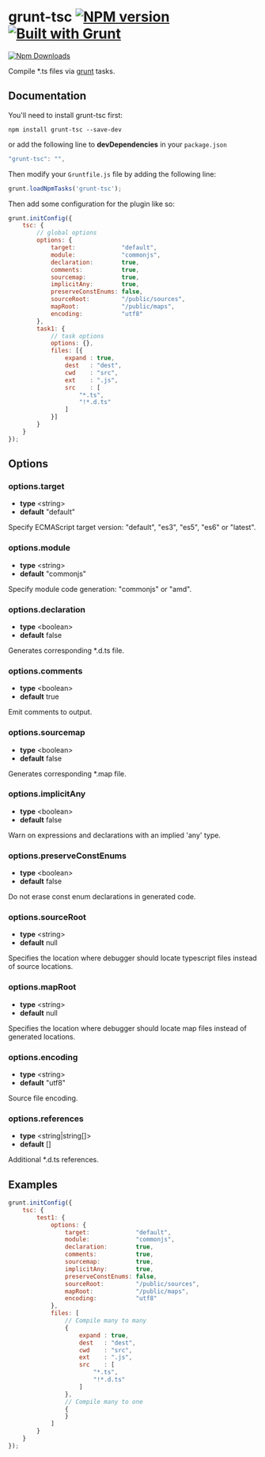 # grunt-tsc [![NPM version](https://badge.fury.io/js/grunt-tsc.png)](http://badge.fury.io/js/grunt-jsdoc) [![Built with Grunt](https://cdn.gruntjs.com/builtwith.png)](http://gruntjs.com/)

[![Npm Downloads](https://nodei.co/npm/grunt-tsc.png?downloads=true&stars=true)](https://nodei.co/npm/grunt-tsc.png?downloads=true&stars=true)

Compile *.ts files via [grunt](http://gruntjs.com/) tasks.

## Documentation

You'll need to install grunt-tsc first:

```
npm install grunt-tsc --save-dev
```

or add the following line to __devDependencies__ in your `package.json`

``` javascript
"grunt-tsc": "",
```

Then modify your `Gruntfile.js` file by adding the following line:

``` javascript
grunt.loadNpmTasks('grunt-tsc');
```

Then add some configuration for the plugin like so:

``` javascript
grunt.initConfig({
    tsc: {
        // global options
        options: {
            target:             "default",
            module:             "commonjs",
            declaration:        true,
            comments:           true,
            sourcemap:          true,
            implicitAny:        true,
            preserveConstEnums: false,
            sourceRoot:         "/public/sources",
            mapRoot:            "/public/maps",
            encoding:           "utf8"
        },
        task1: {
            // task options
            options: {},
            files: [{
                expand : true,
                dest   : "dest",
                cwd    : "src",
                ext    : ".js",
                src    : [
                    "*.ts",
                    "!*.d.ts"
                ]
            }]
        }
    }
});
```

## Options

### options.target

* **type** &lt;string&gt;
* **default** "default"

Specify ECMAScript target version: "default", "es3", "es5", "es6" or "latest".


### options.module

* **type** &lt;string&gt;
* **default** "commonjs"

Specify module code generation: "commonjs" or "amd".


### options.declaration

* **type** &lt;boolean&gt;
* **default** false

Generates corresponding *.d.ts file.


### options.comments

* **type** &lt;boolean&gt;
* **default** true

Emit comments to output.


### options.sourcemap

* **type** &lt;boolean&gt;
* **default** false

Generates corresponding *.map file.


### options.implicitAny

* **type** &lt;boolean&gt;
* **default** false

Warn on expressions and declarations with an implied 'any' type.


### options.preserveConstEnums

* **type** &lt;boolean&gt;
* **default** false

Do not erase const enum declarations in generated code.


### options.sourceRoot

* **type** &lt;string&gt;
* **default** null

Specifies the location where debugger should locate typescript files instead of source locations.


### options.mapRoot

* **type** &lt;string&gt;
* **default** null

Specifies the location where debugger should locate map files instead of generated locations.


### options.encoding

* **type** &lt;string&gt;
* **default** "utf8"

Source file encoding.


### options.references

* **type** &lt;string|string[]&gt;
* **default** []

Additional *.d.ts references.


## Examples

```javascript
grunt.initConfig({
    tsc: {
        test1: {
            options: {
                target:             "default",
                module:             "commonjs",
                declaration:        true,
                comments:           true,
                sourcemap:          true,
                implicitAny:        true,
                preserveConstEnums: false,
                sourceRoot:         "/public/sources",
                mapRoot:            "/public/maps",
                encoding:           "utf8"
            },
            files: [
                // Compile many to many
                {
                    expand : true,
                    dest   : "dest",
                    cwd    : "src",
                    ext    : ".js",
                    src    : [
                        "*.ts",
                        "!*.d.ts"
                    ]
                },
                // Compile many to one
                {
                }
            ]
        }
    }
});
```

